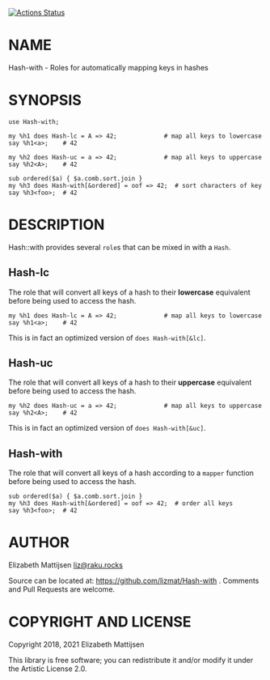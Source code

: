 [![Actions Status](https://github.com/lizmat/Hash-with/workflows/test/badge.svg)](https://github.com/lizmat/Hash-with/actions)

NAME
====

Hash-with - Roles for automatically mapping keys in hashes

SYNOPSIS
========

    use Hash-with;

    my %h1 does Hash-lc = A => 42;             # map all keys to lowercase
    say %h1<a>;    # 42

    my %h2 does Hash-uc = a => 42;             # map all keys to uppercase
    say %h2<A>;    # 42

    sub ordered($a) { $a.comb.sort.join }
    my %h3 does Hash-with[&ordered] = oof => 42;  # sort characters of key
    say %h3<foo>;  # 42

DESCRIPTION
===========

Hash::with provides several `role`s that can be mixed in with a `Hash`.

Hash-lc
-------

The role that will convert all keys of a hash to their **lowercase** equivalent before being used to access the hash.

    my %h1 does Hash-lc = A => 42;             # map all keys to lowercase
    say %h1<a>;    # 42

This is in fact an optimized version of `does Hash-with[&lc]`.

Hash-uc
-------

The role that will convert all keys of a hash to their **uppercase** equivalent before being used to access the hash.

    my %h2 does Hash-uc = a => 42;             # map all keys to uppercase
    say %h2<A>;    # 42

This is in fact an optimized version of `does Hash-with[&uc]`.

Hash-with
---------

The role that will convert all keys of a hash according to a `mapper` function before being used to access the hash.

    sub ordered($a) { $a.comb.sort.join }
    my %h3 does Hash-with[&ordered] = oof => 42;  # order all keys
    say %h3<foo>;  # 42

AUTHOR
======

Elizabeth Mattijsen <liz@raku.rocks>

Source can be located at: https://github.com/lizmat/Hash-with . Comments and Pull Requests are welcome.

COPYRIGHT AND LICENSE
=====================

Copyright 2018, 2021 Elizabeth Mattijsen

This library is free software; you can redistribute it and/or modify it under the Artistic License 2.0.

